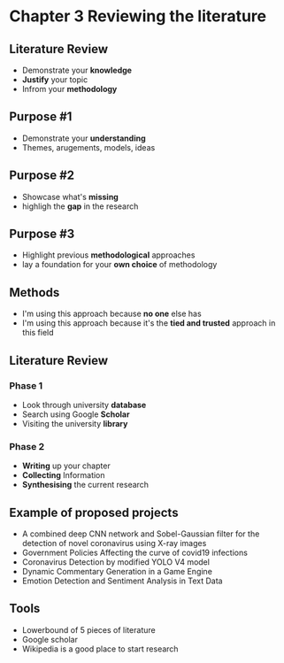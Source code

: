 # Chapter 3 Reviewing the literature

## Literature Review
- Demonstrate your **knowledge**
- **Justify** your topic
- Infrom your **methodology**

## Purpose #1
- Demonstrate your **understanding**
- Themes, arugements, models, ideas

## Purpose #2
- Showcase what's **missing**
- highligh the **gap** in the research

## Purpose #3 
- Highlight previous **methodological** approaches
- lay a foundation for your **own choice** of methodology

## Methods
- I'm using this approach because **no one** else has
- I'm using this approach because it's the **tied and trusted** approach in this field 

## Literature Review
### Phase 1
- Look through university **database**
- Search using Google **Scholar**
- Visiting the university **library**
### Phase 2
- **Writing** up your chapter
- **Collecting** Information
- **Synthesising** the current research

## Example of proposed projects
- A combined deep CNN network and Sobel-Gaussian filter for the detection of novel coronavirus using X-ray images
- Government Policies Affecting the curve of covid19 infections
- Coronavirus Detection by modified YOLO V4 model
- Dynamic Commentary Generation in a Game Engine
- Emotion Detection and Sentiment Analysis in Text Data

## Tools
- Lowerbound of 5 pieces of literature
- Google scholar
- Wikipedia is a good place to start research